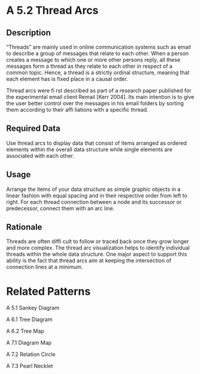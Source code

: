 # A 5.2 Thread Arcs 

## Description

“Threads” are mainly used in online communication systems such as email to describe a group of messages that relate to each other. When a person creates a message to which one or more other persons reply, all these messages form a thread as they relate to each other in respect of a common topic. Hence, a thread is a strictly ordinal structure, meaning that each element has is fixed place in a causal order.

Thread arcs were fi rst described as part of a research paper published for the experimental email client Remail [Kerr 2004]. Its main intention is to give the user better control over the messages in his email folders by sorting them according to their affi liations with a specific thread.

## Required Data 

Use thread arcs to display data that consist of items arranged as ordered elements within the overall data structure while single elements are associated with each other.

## Usage

Arrange the items of your data structure as simple graphic objects in a linear fashion with equal spacing and in their respective order from left to right. For each thread connection between a node and its successor or predecessor, connect them with an arc line.

## Rationale

Threads are often diffi cult to follow or traced back once they grow longer and more complex. The thread arc visualization helps to identify individual threads within the whole data structure. One major aspect to support this ability is the fact that thread arcs aim at keeping the intersection of connection lines at a minimum.

# Related Patterns

A 5.1 Sankey Diagram

A 6.1 Tree Diagram

A 6.2 Tree Map

A 7.1 Diagram Map

A 7.2 Relation Circle

A 7.3 Pearl Necklet